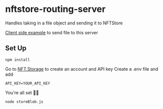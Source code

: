 # nftstore-routing-server
Handles taking in a file object and sending it to NFTStore

[Client side example](https://github.com/tigercxx/nftstore-html) to send file to this server

## Set Up
```
npm install
```
Go to [NFT.Storage](https://nft.storage/) to create an account and API key
Create a .env file and add
```
API_KEY=YOUR_API_KEY
```
You're all set 👍🏻
```
node storeBlob.js
```
